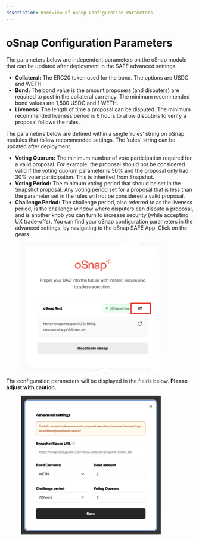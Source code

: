 ```yaml
---
description: Overview of oSnap Configuration Parameters
---
```


# oSnap Configuration Parameters

The parameters below are independent parameters on the oSnap module that can be updated after deployment in the SAFE advanced settings.&#x20;

* **Collateral:** The ERC20 token used for the bond. The options are USDC and WETH.
* **Bond:** The bond value is the amount proposers (and disputers) are required to post in the collateral currency. The minimum recommended bond values are 1,500 USDC and 1 WETH.
* **Liveness:** The length of time a proposal can be disputed. The minimum recommended liveness period is 6 hours to allow disputers to verify a proposal follows the rules.

The parameters below are defined within a single ‘rules’ string on oSnap modules that follow recommended settings. The 'rules' string can be updated after deployment.&#x20;

* **Voting Quorum:** The minimum number of vote participation required for a valid proposal. For example, the proposal should not be considered valid if the voting quorum parameter is 50% and the proposal only had 30% voter participation. This is inherited from Snapshot.
* **Voting Period:** The minimum voting period that should be set in the Snapshot proposal. Any voting period set for a proposal that is less than the parameter set in the rules will not be considered a valid proposal.
* **Challenge Period:** The challenge period, also referred to as the liveness period, is the challenge window where disputers can dispute a proposal, and is another knob you can turn to increase security (while accepting UX trade-offs). You can find your oSnap configuration parameters in the advanced settings, by navigating to the oSnap SAFE App. Click on the gears.

<figure><img src="../../.gitbook/assets/Screenshot 2023-11-21 at 2.12.05 PM.png" alt="" width="375"><figcaption></figcaption></figure>

The configuration parameters will be displayed in the fields below. **Please adjust with caution.**&#x20;

<figure><img src="../../.gitbook/assets/Screenshot 2023-11-21 at 2.12.59 PM.png" alt="" width="375"><figcaption></figcaption></figure>

